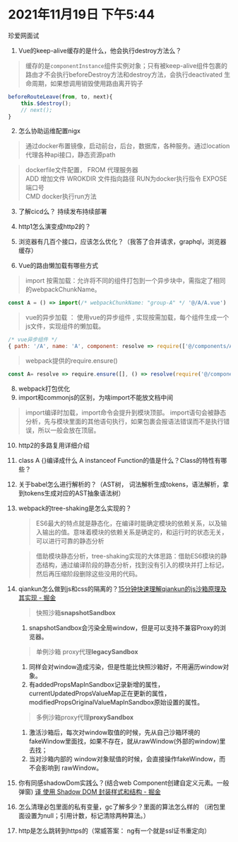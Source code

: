 # 2021年11月19日 下午5:44
珍爱网面试
1. Vue的keep-alive缓存的是什么，他会执行destroy方法么？
> 缓存的是`componentInstance`组件实例对象；只有被keep-alive组件包裹的路由才不会执行beforeDestroy方法和destroy方法，会执行deactivated 生命周期，如果想调用销毁使用路由离开钩子
```javascript
beforeRouteLeave(from, to, next){
	this.$destroy();
	// next();
}
```
2. 怎么协助运维配置nigx  
> 通过docker布置镜像，启动前台，后台，数据库，各种服务。通过location代理各种api接口，静态资源path

> dockerfile文件配置，
> FROM 代理服务器  
> ADD 增加文件 
> WROKDIR 文件指向路径 
> RUN为docker执行指令 
> EXPOSE 端口号  
> CMD docker执行run方法

3. 了解cicd么？ 持续发布持续部署

4. http1怎么演变成http2的？

6. 浏览器有几百个接口，应该怎么优化？（我答了合并请求，graphql，浏览器缓存）

7. Vue的路由懒加载有哪些方式
> import 按需加载：允许将不同的组件打包到一个异步块中，需指定了相同的webpackChunkName。
```javascript
const A = () => import(/* webpackChunkName: "group-A" */ '@/A/A.vue')
```
> vue的异步加载 ： 使用vue的异步组件 , 实现按需加载，每个组件生成一个js文件，实现组件的懒加载。
```javascript
/* vue异步组件 */
{ path: '/A', name: 'A', component: resolve => require(['@/components/A'],resolve) }
```
> webpack提供的require.ensure()
```javascript
const A= resolve => require.ensure([], () => resolve(require('@/components/A')), 'A');
```

8. webpack打包优化
9. import和commonjs的区别，为啥import不能放文档中间
> import编译时加载，import命令会提升到模块顶部。
> import语句会被静态分析，先与模块里面的其他语句执行，如果包裹会报语法错误而不是执行错误，所以一般会放在顶层。

10. http2的多路复用详细介绍
11. class A {}编译成什么  A instanceof Function的值是什么？Class的特性有哪些？
12. 关于babel怎么进行解析的？（AST树， 词法解析生成tokens，语法解析，拿到tokens生成对应的AST抽象语法树）

13. webpack的tree-shaking是怎么实现的？
	> ES6最大的特点就是静态化，在编译时能确定模块的依赖关系，以及输入输出的值。意味着模块的依赖关系是确定的，和运行时的状态无关，可以进行可靠的静态分析
	
	> 借助模块静态分析，tree-shaking实现的大体思路：借助ES6模块的静态结构，通过编译阶段的静态分析，找到没有引入的模块并打上标记，然后再压缩阶段删除这些没用的代码。
14. qiankun怎么做到js和css的隔离的？[15分钟快速理解qiankun的js沙箱原理及其实现 - 掘金](https://juejin.cn/post/6920110573418086413#heading-13)
	> 快照沙箱**snapshotSandbox**
	1. snapshotSandbox会污染全局window，但是可以支持不兼容Proxy的浏览器。
	> 单例沙箱 proxy代理**legacySandbox**
	1. 同样会对window造成污染，但是性能比快照沙箱好，不用遍历window对象。
	2. 有addedPropsMapInSandbox记录新增的属性， currentUpdatedPropsValueMap正在更新的属性，
	modifiedPropsOriginalValueMapInSandbox原始设置的属性。
	> 多例沙箱proxy代理**proxySandbox**
	1. 激活沙箱后，每次对window取值的时候，先从自己沙箱环境的fakeWindow里面找，如果不存在，就从rawWindow(外部的window)里去找；
	2. 当对沙箱内部的 window对象赋值的时候，会直接操作fakeWindow，而不会影响到 rawWindow。
15. 你有同感shadowDom实践么？(结合web Component创建自定义元素。一般弹窗) [译 使用 Shadow DOM 封装样式和结构 - 掘金](https://juejin.cn/post/6844903821550829581)
16. 怎么清理必包里面的私有变量，gc了解多少？里面的算法怎么样的 （闭包里面设置为null；引用计数，标记清除两种算法。）
17. http是怎么跳转到https的（常威答案： ng有一个就是ssl证书重定向）
